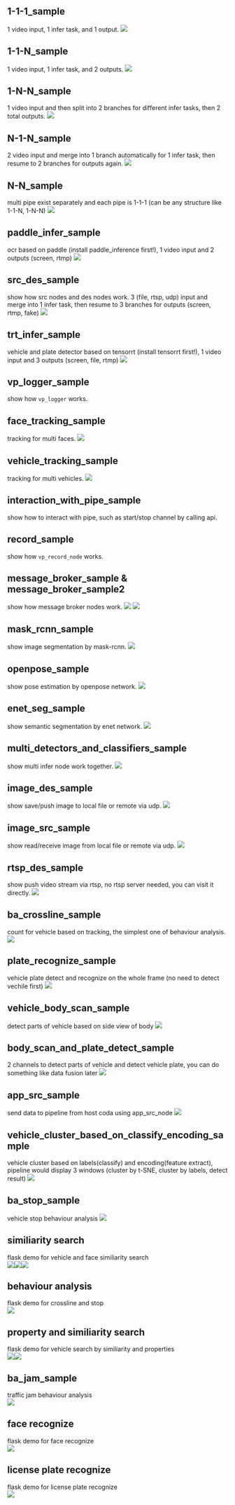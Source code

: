 
## 1-1-1_sample ##
1 video input, 1 infer task, and 1 output.
![](../doc/p10.png)

## 1-1-N_sample ##
1 video input, 1 infer task, and 2 outputs.
![](../doc/p11.png)


## 1-N-N_sample ##
1 video input and then split into 2 branches for different infer tasks, then 2 total outputs.
![](../doc/p12.png)


## N-1-N_sample ##
2 video input and merge into 1 branch automatically for 1 infer task, then resume to 2 branches for outputs again.
![](../doc/p13.png)


## N-N_sample ##
multi pipe exist separately and each pipe is 1-1-1 (can be any structure like 1-1-N, 1-N-N)
![](../doc/p14.png)


## paddle_infer_sample ##
ocr based on paddle (install paddle_inference first!), 1 video input and 2 outputs (screen, rtmp)
![](../doc/p15.png)


## src_des_sample ##
show how src nodes and des nodes work.
3 (file, rtsp, udp) input and merge into 1 infer task, then resume to 3 branches for outputs (screen, rtmp, fake)
![](../doc/p16.png)


## trt_infer_sample ##
vehicle and plate detector based on tensorrt (install tensorrt first!), 1 video input and 3 outputs (screen, file, rtmp)
![](../doc/p17.png)


## vp_logger_sample ##
show how `vp_logger` works.

## face_tracking_sample ##
tracking for multi faces.
![](../doc/p18.png)

## vehicle_tracking_sample ##
tracking for multi vehicles.
![](../doc/p22.png)

## interaction_with_pipe_sample ##
show how to interact with pipe, such as start/stop channel by calling api.

## record_sample ##
show how `vp_record_node` works.

## message_broker_sample & message_broker_sample2 ##
show how message broker nodes work.
![](../doc/p20.png)
![](../doc/p21.png)

## mask_rcnn_sample ##
show image segmentation by mask-rcnn.
![](../doc/p30.png)

## openpose_sample ##
show pose estimation by openpose network.
![](../doc/p31.png)

## enet_seg_sample ##
show semantic segmentation by enet network.
![](../doc/p32.png)

## multi_detectors_and_classifiers_sample ##
show multi infer node work together.
![](../doc/p33.png)

## image_des_sample ##
show save/push image to local file or remote via udp.
![](../doc/p34.png)

## image_src_sample ##
show read/receive image from local file or remote via udp.
![](../doc/p35.png)

## rtsp_des_sample ##
show push video stream via rtsp, no rtsp server needed, you can visit it directly.
![](../doc/p36.png)

## ba_crossline_sample ##
count for vehicle based on tracking, the simplest one of behaviour analysis.
![](../doc/p37.png)

## plate_recognize_sample ##
vehicle plate detect and recognize on the whole frame (no need to detect vechile first)
![](../doc/p38.png)

## vehicle_body_scan_sample ##
detect parts of vehicle based on side view of body
![](../doc/p40.png)

## body_scan_and_plate_detect_sample ##
2 channels to detect parts of vehicle and detect vehicle plate, you can do something like data fusion later
![](../doc/p39.png)

## app_src_sample ##
send data to pipeline from host coda using app_src_node
![](../doc/p41.png)

## vehicle_cluster_based_on_classify_encoding_sample ##
vehicle cluster based on labels(classify) and encoding(feature extract), pipeline would display 3 windows (cluster by t-SNE, cluster by labels, detect result)
![](../doc/p42.png)

## ba_stop_sample ##
vehicle stop behaviour analysis
![](../doc/p49.png)

## similiarity search ##
flask demo for vehicle and face similiarity search <br/>
![](../doc/p44.png)![](../doc/p43.png)![](../doc/p45.png)

## behaviour analysis ##
flask demo for crossline and stop<br/>
![](../doc/p48.png)

## property and similiarity search ##
flask demo for vehicle search by similiarity and properties<br/>
![](../doc/p46.png)![](../doc/p47.png)

## ba_jam_sample ##
traffic jam behaviour analysis<br/>
![](../doc/p50.png)

## face recognize ##
flask demo for face recognize<br/>
![](../doc/p51.png)

## license plate recognize ##
flask demo for license plate recognize<br/>
![](../doc/p52.png)